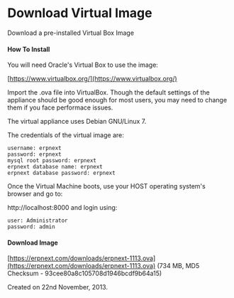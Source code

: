 # Download Virtual Image

<p class="lead">Download a pre-installed Virtual Box Image</p>

#### How To Install

You will need Oracle's Virtual Box to use the image:

[https://www.virtualbox.org/](https://www.virtualbox.org/)

Import the .ova file into VirtualBox. Though the default settings of the appliance should be good enough for most users, you may need to change them if you face performace issues.

The virtual appliance uses Debian GNU/Linux 7.

The credentials of the virtual image are:

    username: erpnext
    password: erpnext
    mysql root password: erpnext
    erpnext database name: erpnext
    erpnext database password: erpnext

Once the Virtual Machine boots, use your HOST operating system's browser and go to:

http://localhost:8000
and login using:

    user: Administrator
    password: admin


#### Download Image

[https://erpnext.com/downloads/erpnext-1113.ova](https://erpnext.com/downloads/erpnext-1113.ova) (734 MB, MD5 Checksum - 93cee80a8c105708d1946bcdf9b64a15)

Created on 22nd November, 2013.
